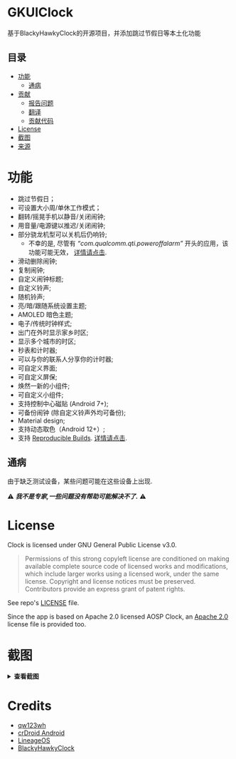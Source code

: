 <!--suppress CheckImageSize -->
# GKUIClock
基于BlackyHawkyClock的开源项目，并添加跳过节假日等本土化功能




## 目录

- [功能](#features)
  * [通病](#common-issues)
- [贡献](#contributing-)
  * [报告问题](#reporting-issues)
  * [翻译](#translation)
  * [贡献代码](#code-contribution)
- [License](#license)
- [截图](#screenshots)
- [来源](#credits)

# 功能
* 跳过节假日；
* 可设置大小周/单休工作模式；
* 翻转/摇晃手机以静音/关闭闹钟;
* 用音量/电源键以推迟/关闭闹钟;
* 部分骁龙机型可以关机后仍响铃;
  * 不幸的是, 尽管有 _“com.qualcomm.qti.poweroffalarm”_ 开头的应用，该功能可能无效，  [详情请点击](https://github.com/BlackyHawky/Clock/issues/88).
* 滑动删除闹钟;
* 复制闹钟;
* 自定义闹钟标题;
* 自定义铃声;
* 随机铃声;
* 亮/暗/跟随系统设置主题;
* AMOLED 暗色主题;
* 电子/传统时钟样式;
* 出门在外时显示家乡时区;
* 显示多个城市的时区;
* 秒表和计时器;
* 可以与你的联系人分享你的计时器;
* 可自定义界面;
* 可自定义屏保;
* 焕然一新的小组件;
* 可自定义小组件;
* 支持控制中心磁贴 (Android 7+);
* 可备份闹钟 (除自定义铃声外均可备份);
* Material design;
* 支持动态取色（Android 12+）;
* 支持 [Reproducible Builds](https://reproducible-builds.org/).  [详情请点击](https://github.com/BlackyHawky/Clock/issues/140).

## 通病

由于缺乏测试设备，某些问题可能在这些设备上出现.

⚠ _<b>我不是专家,一些问题没有帮助可能解决不了.</b>_ ⚠


# License

Clock is licensed under GNU General Public License v3.0.

> Permissions of this strong copyleft license are conditioned on making available complete source code of licensed works and modifications, which include larger works using a licensed work, under the same license. Copyright and license notices must be preserved. Contributors provide an express grant of patent rights.

See repo's [LICENSE](/LICENSE) file.

Since the app is based on Apache 2.0 licensed AOSP Clock, an [Apache 2.0](LICENSE-Apache-2.0) license file is provided too.

# 截图

<details>
<summary><b>查看截图</b></summary>
<br>
 <img src="/fastlane/metadata/android/en-US/images/phoneScreenshots/01.jpg" alt="Screenshot 01" width="200" />
 <img src="/fastlane/metadata/android/en-US/images/phoneScreenshots/02.jpg" alt="Screenshot 02" width="200" />
 <img src="/fastlane/metadata/android/en-US/images/phoneScreenshots/03.jpg" alt="Screenshot 03" width="200" />
 <img src="/fastlane/metadata/android/en-US/images/phoneScreenshots/04.jpg" alt="Screenshot 04" width="200" />
 <img src="/fastlane/metadata/android/en-US/images/phoneScreenshots/05.jpg" alt="Screenshot 05" width="200" />
 <img src="/fastlane/metadata/android/en-US/images/phoneScreenshots/06.jpg" alt="Screenshot 06" width="200" />
 <img src="/fastlane/metadata/android/en-US/images/phoneScreenshots/07.jpg" alt="Screenshot 07" width="200" />
 <img src="/fastlane/metadata/android/en-US/images/phoneScreenshots/08.jpg" alt="Screenshot 08" width="200" />
 <img src="/fastlane/metadata/android/en-US/images/phoneScreenshots/09.jpg" alt="Screenshot 09" width="200" />
 <img src="/fastlane/metadata/android/en-US/images/phoneScreenshots/10.jpg" alt="Screenshot 10" width="200" />
 <img src="/fastlane/metadata/android/en-US/images/phoneScreenshots/11.jpg" alt="Screenshot 11" width="200" />
 <img src="/fastlane/metadata/android/en-US/images/phoneScreenshots/12.jpg" alt="Screenshot 12" width="200" />
 <img src="/fastlane/metadata/android/en-US/images/phoneScreenshots/13.jpg" alt="Screenshot 13" width="200" />
 <img src="/fastlane/metadata/android/en-US/images/phoneScreenshots/14.jpg" alt="Screenshot 14" width="200" />
</details>

# Credits
- [qw123wh](https://github.com/qw123wh)
- [crDroid Android](https://github.com/crdroidandroid/android_packages_apps_DeskClock)
- [LineageOS](https://github.com/LineageOS/android_packages_apps_DeskClock)
- [BlackyHawkyClock](https://github.com/BlackyHawky/Clock)
